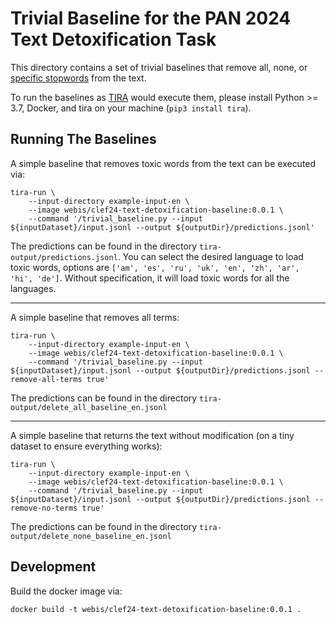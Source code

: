 # Trivial Baseline for the PAN 2024 Text Detoxification Task

This directory contains a set of trivial baselines that remove all, none, or [specific stopwords](https://huggingface.co/datasets/textdetox/multilingual_toxic_lexicon) from the text.

To run the baselines as [TIRA](http://tira.io) would execute them, please install Python >= 3.7, Docker, and tira on your machine (`pip3 install tira`).

## Running The Baselines

A simple baseline that removes toxic words from the text can be executed via:

```
tira-run \
    --input-directory example-input-en \
    --image webis/clef24-text-detoxification-baseline:0.0.1 \
    --command '/trivial_baseline.py --input ${inputDataset}/input.jsonl --output ${outputDir}/predictions.jsonl'
```

The predictions can be found in the directory `tira-output/predictions.jsonl`. You can select the desired language to load toxic words, options are `['am', 'es', 'ru', 'uk', 'en', 'zh', 'ar', 'hi', 'de']`. Without specification, it will load toxic words for all the languages. 

---

A simple baseline that removes all terms:
```
tira-run \
    --input-directory example-input-en \
    --image webis/clef24-text-detoxification-baseline:0.0.1 \
    --command '/trivial_baseline.py --input ${inputDataset}/input.jsonl --output ${outputDir}/predictions.jsonl --remove-all-terms true'
```

The predictions can be found in the directory `tira-output/delete_all_baseline_en.jsonl`

---

A simple baseline that returns the text without modification (on a tiny dataset to ensure everything works):

```
tira-run \
    --input-directory example-input-en \
    --image webis/clef24-text-detoxification-baseline:0.0.1 \
    --command '/trivial_baseline.py --input ${inputDataset}/input.jsonl --output ${outputDir}/predictions.jsonl --remove-no-terms true'
```

The predictions can be found in the directory `tira-output/delete_none_baseline_en.jsonl`


## Development

Build the docker image via:

```
docker build -t webis/clef24-text-detoxification-baseline:0.0.1 .
```


